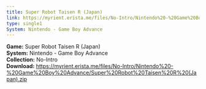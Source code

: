 ```yaml
---
title: Super Robot Taisen R (Japan)
link: https://myrient.erista.me/files/No-Intro/Nintendo%20-%20Game%20Boy%20Advance/Super%20Robot%20Taisen%20R%20(Japan).zip
type: single1
System: Nintendo - Game Boy Advance
---
```

<b>Game:</b> Super Robot Taisen R (Japan)<br>
<b>System:</b> Nintendo - Game Boy Advance<br>
<b>Collection:</b> No-Intro<br>
<b>Download:</b> https://myrient.erista.me/files/No-Intro/Nintendo%20-%20Game%20Boy%20Advance/Super%20Robot%20Taisen%20R%20(Japan).zip